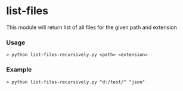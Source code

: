 # list-files
This module will return list of all files for the given path and extension

### Usage
```
> python list-files-recursively.py <path> <extension>

```

### Example

```
> python list-files-recursively.py "d:/test/" "json"

```